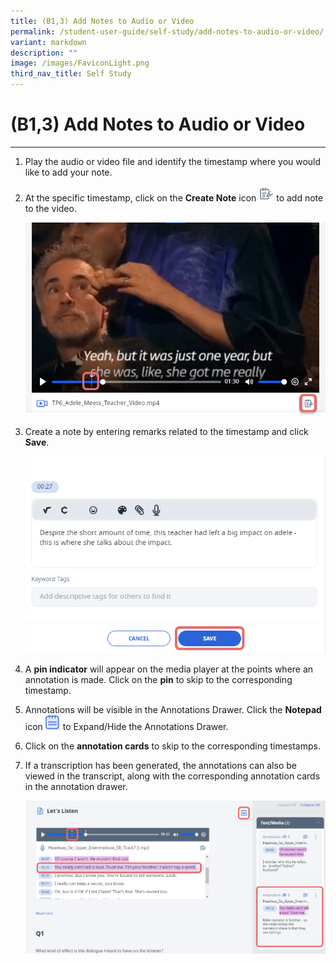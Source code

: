 ```yaml
---
title: (B1,3) Add Notes to Audio or Video
permalink: /student-user-guide/self-study/add-notes-to-audio-or-video/
variant: markdown
description: ""
image: /images/FaviconLight.png
third_nav_title: Self Study
---
```

<h1>(B1,3) Add Notes to Audio or Video</h1>
<hr>
<ol>
<li>
<p>Play the audio or video file and identify the timestamp where you would like to add your note.</p>
</li>
<li>
<p>At the specific timestamp, click on the <strong>Create Note</strong> icon <img style="width:1.5rem; display: inline;" src="/images/Icons/createnote.svg"> to add note to the video.</p>
<p><img alt="Add Notes to Audio or Video" src="/images/1Student/SS_Addnotesaudio.png"></p>
</li>
<li>
<p>Create a note by entering remarks related to the timestamp and click <strong>Save</strong>.</p>
<p><img alt="Add Notes to Audio or Video" src="/images/1Student/SS_Addnotesaudio1.png"></p>
</li>
<li>
<p>A <strong>pin indicator</strong> will appear on the media player at the points where an annotation is made. Click on the <strong>pin</strong> to skip to the corresponding timestamp.</p>
</li>
<li>
<p>Annotations will be visible in the Annotations Drawer. Click the&nbsp;<strong>Notepad</strong> icon <img style="width:1.5rem; display: inline;" src="/images/Icons/Note.svg"> to Expand/Hide the Annotations Drawer.</p>
</li>
<li>
<p>Click on the <strong>annotation cards</strong> to skip to the corresponding timestamps.</p>
</li>
<li>
<p>If a transcription has been generated, the annotations can also be viewed in the transcript, along with the corresponding annotation cards in the annotation drawer.</p>
<p><img alt="Add Notes to Audio or Video" src="/images/1Student/SS_AnnotateImage2.png"></p>
</li>
</ol>